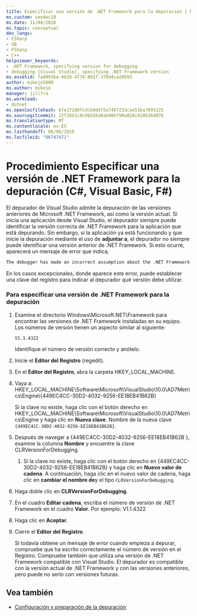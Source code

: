 ```yaml
---
title: Especificar una versión de .NET Framework para la depuración | Microsoft Docs
ms.custom: seodec18
ms.date: 11/04/2016
ms.topic: conceptual
dev_langs:
- CSharp
- VB
- FSharp
- C++
helpviewer_keywords:
- .NET Framework, specifying version for debugging
- debugging [Visual Studio], specifying .NET Framework version
ms.assetid: 7a4893ba-4620-4774-893f-378d4ca28893
author: mikejo5000
ms.author: mikejo
manager: jillfra
ms.workload:
- dotnet
ms.openlocfilehash: bfe17100fcdcb0d475a7467233caa51ba7895225
ms.sourcegitcommit: 12f2851c8c9bd36a6ab00bf90a020c620b364076
ms.translationtype: MT
ms.contentlocale: es-ES
ms.lasthandoff: 06/06/2019
ms.locfileid: "66747471"
---
```

# <a name="how-to-specify-a-net-framework-version-for-debugging-c-visual-basic-f"></a>Procedimiento Especificar una versión de .NET Framework para la depuración (C#, Visual Basic, F#)

El depurador de Visual Studio admite la depuración de las versiones anteriores de Microsoft .NET Framework, así como la versión actual. Si inicia una aplicación desde Visual Studio, el depurador siempre puede identificar la versión correcta de .NET Framework para la aplicación que está depurando. Sin embargo, si la aplicación ya está funcionando y que inicie la depuración mediante el uso de **adjuntar a**, el depurador no siempre puede identificar una versión anterior de .NET Framework. Si esto ocurre, aparecerá un mensaje de error que indica,

``` cmd
The debugger has made an incorrect assumption about the .NET Framework version your application is going to use.
```

En los casos excepcionales, donde aparece este error, puede establecer una clave del registro para indicar al depurador qué versión debe utilizar.

### <a name="to-specify-a-net-framework-version-for-debugging"></a>Para especificar una versión de .NET Framework para la depuración

1. Examine el directorio Windows\Microsoft.NET\Framework para encontrar las versiones de .NET Framework instaladas en su equipo. Los números de versión tienen un aspecto similar al siguiente:

    `V1.1.4322`

    Identifique el número de versión correcto y anótelo.

2. Inicie el **Editor del Registro** (regedit).

3. En el **Editor del Registro**, abra la carpeta HKEY_LOCAL_MACHINE.

4. Vaya a: HKEY_LOCAL_MACHINE\Software\Microsoft\VisualStudio\10.0\AD7Metrics\Engine\\{449EC4CC-30D2-4032-9256-EE18EB41B62B}

    Si la clave no existe, haga clic con el botón derecho en HKEY_LOCAL_MACHINE\Software\Microsoft\VisualStudio\10.0\AD7Metrics\Engine y haga clic en **Nueva clave**. Nombre de la nueva clave `{449EC4CC-30D2-4032-9256-EE18EB41B62B}`.

5. Después de navegar a {449EC4CC-30D2-4032-9256-EE18EB41B62B }, examine la columna **Nombre** y encuentre la clave CLRVersionForDebugging.

   1. Si la clave no existe, haga clic con el botón derecho en {449EC4CC-30D2-4032-9256-EE18EB41B62B} y haga clic en **Nuevo valor de cadena**. A continuación, haga clic en el nuevo valor de cadena, haga clic en **cambiar el nombre de**y el tipo `CLRVersionForDebugging`.

6. Haga doble clic en **CLRVersionForDebugging**.

7. En el cuadro **Editar cadena**, escriba el número de versión de .NET Framework en el cuadro **Valor**. Por ejemplo: V1.1.4322

8. Haga clic en **Aceptar**.

9. Cierre el **Editor del Registro**.

     Si todavía obtiene un mensaje de error cuando empieza a depurar, compruebe que ha escrito correctamente el número de versión en el Registro. Compruebe también que utiliza una versión de .NET Framework compatible con Visual Studio. El depurador es compatible con la versión actual de .NET Framework y con las versiones anteriores, pero puede no serlo con versiones futuras.

## <a name="see-also"></a>Vea también
- [Configuración y preparación de la depuración](../debugger/debugger-settings-and-preparation.md)